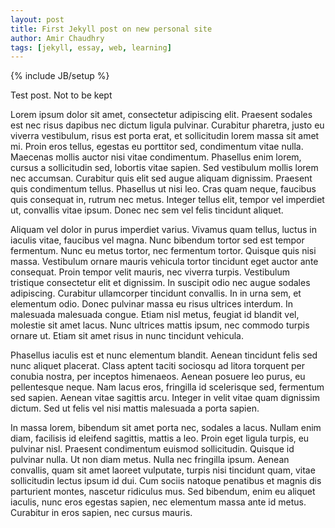 ```yaml
---
layout: post
title: First Jekyll post on new personal site
author: Amir Chaudhry
tags: [jekyll, essay, web, learning]
---
```

{% include JB/setup %}

Test post.  Not to be kept

Lorem ipsum dolor sit amet, consectetur adipiscing elit. Praesent sodales est nec risus dapibus nec dictum ligula pulvinar. Curabitur pharetra, justo eu viverra vestibulum, risus est porta erat, et sollicitudin lorem massa sit amet mi. Proin eros tellus, egestas eu porttitor sed, condimentum vitae nulla. Maecenas mollis auctor nisi vitae condimentum. Phasellus enim lorem, cursus a sollicitudin sed, lobortis vitae sapien. Sed vestibulum mollis lorem nec accumsan. Curabitur quis elit sed augue aliquam dignissim. Praesent quis condimentum tellus. Phasellus ut nisi leo. Cras quam neque, faucibus quis consequat in, rutrum nec metus. Integer tellus elit, tempor vel imperdiet ut, convallis vitae ipsum. Donec nec sem vel felis tincidunt aliquet.

Aliquam vel dolor in purus imperdiet varius. Vivamus quam tellus, luctus in iaculis vitae, faucibus vel magna. Nunc bibendum tortor sed est tempor fermentum. Nunc eu metus tortor, nec fermentum tortor. Quisque quis nisi massa. Vestibulum ornare mauris vehicula tortor tincidunt eget auctor ante consequat. Proin tempor velit mauris, nec viverra turpis. Vestibulum tristique consectetur elit et dignissim. In suscipit odio nec augue sodales adipiscing. Curabitur ullamcorper tincidunt convallis. In in urna sem, et elementum odio. Donec pulvinar massa eu risus ultrices interdum. In malesuada malesuada congue. Etiam nisl metus, feugiat id blandit vel, molestie sit amet lacus. Nunc ultrices mattis ipsum, nec commodo turpis ornare ut. Etiam sit amet risus in nunc tincidunt vehicula.

Phasellus iaculis est et nunc elementum blandit. Aenean tincidunt felis sed nunc aliquet placerat. Class aptent taciti sociosqu ad litora torquent per conubia nostra, per inceptos himenaeos. Aenean posuere leo purus, eu pellentesque neque. Nam lacus eros, fringilla id scelerisque sed, fermentum sed sapien. Aenean vitae sagittis arcu. Integer in velit vitae quam dignissim dictum. Sed ut felis vel nisi mattis malesuada a porta sapien.

In massa lorem, bibendum sit amet porta nec, sodales a lacus. Nullam enim diam, facilisis id eleifend sagittis, mattis a leo. Proin eget ligula turpis, eu pulvinar nisl. Praesent condimentum euismod sollicitudin. Quisque id pulvinar nulla. Ut non diam metus. Nulla nec fringilla ipsum. Aenean convallis, quam sit amet laoreet vulputate, turpis nisi tincidunt quam, vitae sollicitudin lectus ipsum id dui. Cum sociis natoque penatibus et magnis dis parturient montes, nascetur ridiculus mus. Sed bibendum, enim eu aliquet iaculis, nunc eros egestas sapien, nec elementum massa ante id metus. Curabitur in eros sapien, nec cursus mauris.
